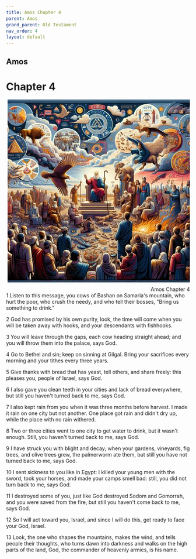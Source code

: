 ```yaml
---
title: Amos Chapter 4
parent: Amos
grand_parent: Old Testament
nav_order: 4
layout: default
---
```


## Amos

# Chapter 4

<div style="clear: both; text-align: right;">
    <img src="/assets/Image/Amos/500/4.jpg" alt="Amos Chapter 4" class="chapter-image" style="max-width: 100%; height: auto; float: right; margin: 0 0 10px 10px; padding-left: 10%;">
    <figcaption style="font-size: 14px;">Amos Chapter 4</figcaption>
</div>
1 Listen to this message, you cows of Bashan on Samaria's mountain, who hurt the poor, who crush the needy, and who tell their bosses, "Bring us something to drink."

2 God has promised by his own purity, look, the time will come when you will be taken away with hooks, and your descendants with fishhooks.

3 You will leave through the gaps, each cow heading straight ahead; and you will throw them into the palace, says God.

4 Go to Bethel and sin; keep on sinning at Gilgal. Bring your sacrifices every morning and your tithes every three years.

5 Give thanks with bread that has yeast, tell others, and share freely: this pleases you, people of Israel, says God.

6 I also gave you clean teeth in your cities and lack of bread everywhere, but still you haven't turned back to me, says God.

7 I also kept rain from you when it was three months before harvest. I made it rain on one city but not another. One place got rain and didn't dry up, while the place with no rain withered.

8 Two or three cities went to one city to get water to drink, but it wasn't enough. Still, you haven't turned back to me, says God.

9 I have struck you with blight and decay; when your gardens, vineyards, fig trees, and olive trees grew, the palmerworm ate them, but still you have not turned back to me, says God.

10 I sent sickness to you like in Egypt: I killed your young men with the sword, took your horses, and made your camps smell bad: still, you did not turn back to me, says God.

11 I destroyed some of you, just like God destroyed Sodom and Gomorrah, and you were saved from the fire, but still you haven't come back to me, says God.

12 So I will act toward you, Israel, and since I will do this, get ready to face your God, Israel.

13 Look, the one who shapes the mountains, makes the wind, and tells people their thoughts, who turns dawn into darkness and walks on the high parts of the land, God, the commander of heavenly armies, is his name.


